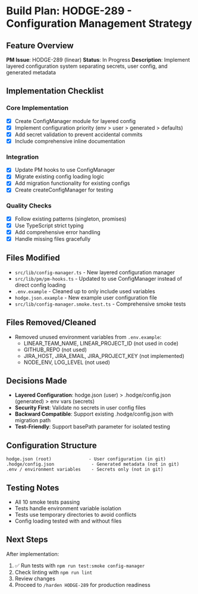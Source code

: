 # Build Plan: HODGE-289 - Configuration Management Strategy

## Feature Overview
**PM Issue**: HODGE-289 (linear)
**Status**: In Progress
**Description**: Implement layered configuration system separating secrets, user config, and generated metadata

## Implementation Checklist

### Core Implementation
- [x] Create ConfigManager module for layered config
- [x] Implement configuration priority (env > user > generated > defaults)
- [x] Add secret validation to prevent accidental commits
- [x] Include comprehensive inline documentation

### Integration
- [x] Update PM hooks to use ConfigManager
- [x] Migrate existing config loading logic
- [x] Add migration functionality for existing configs
- [x] Create createConfigManager for testing

### Quality Checks
- [x] Follow existing patterns (singleton, promises)
- [x] Use TypeScript strict typing
- [x] Add comprehensive error handling
- [x] Handle missing files gracefully

## Files Modified
- `src/lib/config-manager.ts` - New layered configuration manager
- `src/lib/pm/pm-hooks.ts` - Updated to use ConfigManager instead of direct config loading
- `.env.example` - Cleaned up to only include used variables
- `hodge.json.example` - New example user configuration file
- `src/lib/config-manager.smoke.test.ts` - Comprehensive smoke tests

## Files Removed/Cleaned
- Removed unused environment variables from `.env.example`:
  - LINEAR_TEAM_NAME, LINEAR_PROJECT_ID (not used in code)
  - GITHUB_REPO (not used)
  - JIRA_HOST, JIRA_EMAIL, JIRA_PROJECT_KEY (not implemented)
  - NODE_ENV, LOG_LEVEL (not used)

## Decisions Made
- **Layered Configuration**: hodge.json (user) > .hodge/config.json (generated) > env vars (secrets)
- **Security First**: Validate no secrets in user config files
- **Backward Compatible**: Support existing .hodge/config.json with migration path
- **Test-Friendly**: Support basePath parameter for isolated testing

## Configuration Structure
```
hodge.json (root)              - User configuration (in git)
.hodge/config.json              - Generated metadata (not in git)
.env / environment variables    - Secrets only (not in git)
```

## Testing Notes
- All 10 smoke tests passing
- Tests handle environment variable isolation
- Tests use temporary directories to avoid conflicts
- Config loading tested with and without files

## Next Steps
After implementation:
1. ✅ Run tests with `npm run test:smoke config-manager`
2. Check linting with `npm run lint`
3. Review changes
4. Proceed to `/harden HODGE-289` for production readiness
